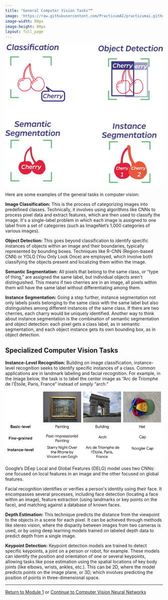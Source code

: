 ```yaml
---
title: "General Computer Vision Tasks""
image: 'https://raw.githubusercontent.com/PracticumAI/practicumai.github.io/main/images/icons/practicumai_computer_vision.png'
image-width: 80px
image-height: 80px
layout: full_page
---
```


![Diagram showing computer vision tasks: classification, object detection, semantic segmentation, and instance segmentation.](/images/computer_vision_tasks.png)

Here are some examples of the general tasks in computer vision:

**Image Classification:** This is the process of categorizing images into predefined classes. Technically, it involves using algorithms like CNNs to process pixel data and extract features, which are then used to classify the image. It's a single-label problem in which each image is assigned to one label from a set of categories (such as ImageNet’s 1,000 categories of various images).

**Object Detection:** This goes beyond classification to identify specific instances of objects within an image and their boundaries, typically represented by bounding boxes. Techniques like R-CNN (Region-based CNN) or YOLO (You Only Look Once) are employed, which involve both classifying the objects present and localizing them within the image.

**Semantic Segmentation:** All pixels that belong to the same class, or “type of thing,” are assigned the same label, but individual objects aren't distinguished. This means if two cherries are in an image, all pixels within them will have the same label without differentiating among them.

**Instance Segmentation:** Going a step further, instance segmentation not only labels pixels belonging to the same class with the same label but also distinguishes among different instances of the same class. If there are two cherries, each charry would be uniquely identified. Another way to think about instance segmentation is the combination of semantic segmentation and object detection: each pixel gets a class label, as in semantic segmentation, and each object instance gets its own bounding box, as in object detection.

## Specialized Computer Vision Tasks

**Instance-Level Recognition:** Building on image classification, instance-level recognition seeks to identify specific instances of a class. Common applications are in landmark labeling and facial recognition. For example, in the image below, the task is to label the center image as “Arc de Triomphe de l'Étoile, Paris, France” instead of simply “arch.”

![Three types of image recognition problems, with different levels of label granularity (basic, fine-grained, instance-level), for objects from the artwork, landmark, and product domains. Source Google Research](/images/computer_vision_instance_level.png)

Google’s DEep Local and Global Features (DELG) model uses two CNNs: one focused on local features in an image and the other focused on global features.

Facial recognition identifies or verifies a person's identity using their face. It encompasses several processes, including face detection (locating a face within an image), feature extraction (using landmarks or key points on the face), and matching against a database of known faces.

**Depth Estimation:** This technique predicts the distance from the viewpoint to the objects in a scene for each pixel. It can be achieved through methods like stereo vision, where the disparity between images from two cameras is used, or by using deep learning models trained on labeled depth data to predict depth from a single image.

**Keypoint Detection:** Keypoint detection models are trained to detect specific keypoints, a joint on a person or robot, for example. These models can identify the position and orientation of one or several keypoints, allowing tasks like pose estimation using the spatial locations of key body joints (like elbows, wrists, ankles, etc.). This can be 2D, where the model predicts points on the image plane, or 3D, which involves predicting the position of points in three-dimensional space.

---

[Return to Module 1](01_computer_vision_concepts.md) or [Continue to Computer Vision Neural Networks](01.2_cv_networks.md)
